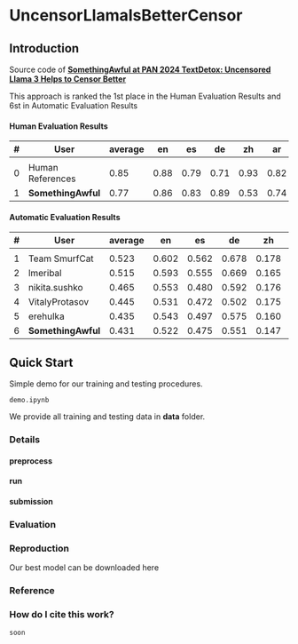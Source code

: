 # UncensorLlamaIsBetterCensor

## Introduction
Source code of [**SomethingAwful at PAN 2024 TextDetox: Uncensored Llama 3 Helps to Censor Better**](soon)

This approach is ranked the 1st place in the Human Evaluation Results and 6st in Automatic Evaluation Results

#### Human Evaluation Results

| # | User             | average | en   | es   | de   | zh   | ar   | hi   | uk   | ru   | am   |
|---|------------------|---------|------|------|------|------|------|------|------|------|------|
|   |                  |         |      |      |      |      |      |      |      |      |      |
| 0 | Human References | 0.85    | 0.88 | 0.79 | 0.71 | 0.93 | 0.82 | 0.97 | 0.90 | 0.80 | 0.85 |
| 1 | **SomethingAwful**   | 0.77    | 0.86 | 0.83 | 0.89 | 0.53 | 0.74 | 0.86 | 0.69 | 0.84 | 0.71 |

#### Automatic Evaluation Results
| # | User           | average | en    | es    | de    | zh    | ar    | hi    | uk    | ru    | am    |
|---|----------------|---------|-------|-------|-------|-------|-------|-------|-------|-------|-------|
|   |                |         |       |       |       |       |       |       |       |       |       |
| 1 | Team SmurfCat  | 0.523   | 0.602 | 0.562 | 0.678 | 0.178 | 0.626 | 0.355 | 0.692 | 0.634 | 0.378 |
| 2 | lmeribal       | 0.515   | 0.593 | 0.555 | 0.669 | 0.165 | 0.617 | 0.352 | 0.686 | 0.628 | 0.374 |
| 3 | nikita.sushko  | 0.465   | 0.553 | 0.480 | 0.592 | 0.176 | 0.575 | 0.241 | 0.668 | 0.570 | 0.328 |
| 4 | VitalyProtasov | 0.445   | 0.531 | 0.472 | 0.502 | 0.175 | 0.523 | 0.320 | 0.629 | 0.542 | 0.311 |
| 5 | erehulka       | 0.435   | 0.543 | 0.497 | 0.575 | 0.160 | 0.536 | 0.185 | 0.602 | 0.529 | 0.287 |
| 6 | **SomethingAwful** | 0.431   | 0.522 | 0.475 | 0.551 | 0.147 | 0.514 | 0.269 | 0.584 | 0.516 | 0.299 |

## Quick Start
Simple demo for our training and testing procedures.
```shell
demo.ipynb
```
We provide all training and testing data in **data** folder.

### Details 
#### preprocess

#### run

#### submission

### Evaluation

### Reproduction

Our best model can be downloaded here 


### Reference

### How do I cite this work?

```
soon
```


